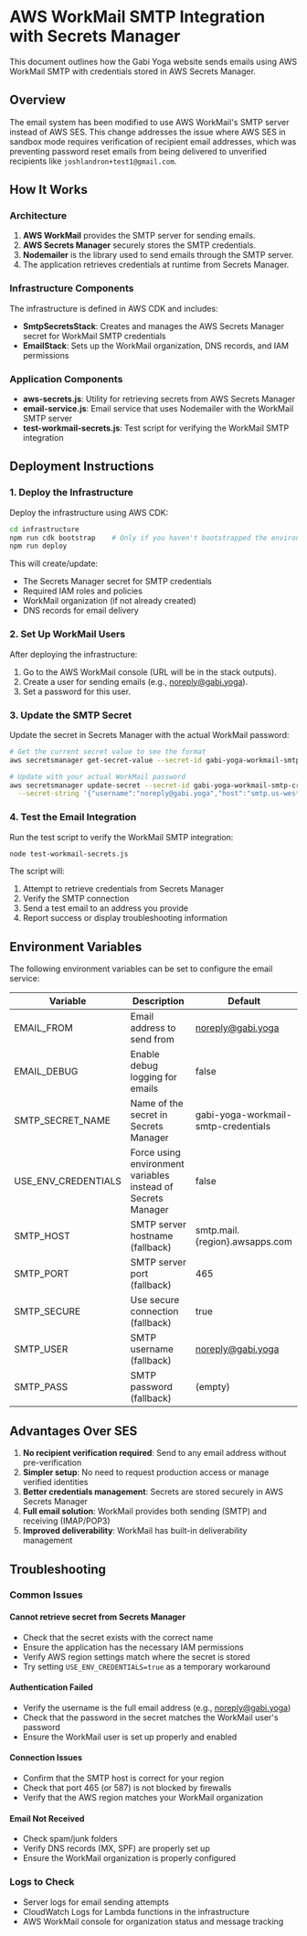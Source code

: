 # AWS WorkMail SMTP Integration with Secrets Manager

This document outlines how the Gabi Yoga website sends emails using AWS WorkMail SMTP with credentials stored in AWS Secrets Manager.

## Overview

The email system has been modified to use AWS WorkMail's SMTP server instead of AWS SES. This change addresses the issue where AWS SES in sandbox mode requires verification of recipient email addresses, which was preventing password reset emails from being delivered to unverified recipients like `joshlandron+test1@gmail.com`.

## How It Works

### Architecture

1. **AWS WorkMail** provides the SMTP server for sending emails.
2. **AWS Secrets Manager** securely stores the SMTP credentials.
3. **Nodemailer** is the library used to send emails through the SMTP server.
4. The application retrieves credentials at runtime from Secrets Manager.

### Infrastructure Components

The infrastructure is defined in AWS CDK and includes:

- **SmtpSecretsStack**: Creates and manages the AWS Secrets Manager secret for WorkMail SMTP credentials
- **EmailStack**: Sets up the WorkMail organization, DNS records, and IAM permissions

### Application Components

- **aws-secrets.js**: Utility for retrieving secrets from AWS Secrets Manager
- **email-service.js**: Email service that uses Nodemailer with the WorkMail SMTP server
- **test-workmail-secrets.js**: Test script for verifying the WorkMail SMTP integration

## Deployment Instructions

### 1. Deploy the Infrastructure

Deploy the infrastructure using AWS CDK:

```bash
cd infrastructure
npm run cdk bootstrap    # Only if you haven't bootstrapped the environment
npm run deploy
```

This will create/update:
- The Secrets Manager secret for SMTP credentials
- Required IAM roles and policies
- WorkMail organization (if not already created)
- DNS records for email delivery

### 2. Set Up WorkMail Users

After deploying the infrastructure:

1. Go to the AWS WorkMail console (URL will be in the stack outputs).
2. Create a user for sending emails (e.g., noreply@gabi.yoga).
3. Set a password for this user.

### 3. Update the SMTP Secret

Update the secret in Secrets Manager with the actual WorkMail password:

```bash
# Get the current secret value to see the format
aws secretsmanager get-secret-value --secret-id gabi-yoga-workmail-smtp-credentials --query SecretString --output text | jq .

# Update with your actual WorkMail password
aws secretsmanager update-secret --secret-id gabi-yoga-workmail-smtp-credentials \
  --secret-string '{"username":"noreply@gabi.yoga","host":"smtp.us-west-2.awsapps.com","port":465,"secure":true,"password":"YOUR_ACTUAL_WORKMAIL_PASSWORD"}'
```

### 4. Test the Email Integration

Run the test script to verify the WorkMail SMTP integration:

```bash
node test-workmail-secrets.js
```

The script will:
1. Attempt to retrieve credentials from Secrets Manager
2. Verify the SMTP connection
3. Send a test email to an address you provide
4. Report success or display troubleshooting information

## Environment Variables

The following environment variables can be set to configure the email service:

| Variable | Description | Default |
|----------|-------------|---------|
| EMAIL_FROM | Email address to send from | noreply@gabi.yoga |
| EMAIL_DEBUG | Enable debug logging for emails | false |
| SMTP_SECRET_NAME | Name of the secret in Secrets Manager | gabi-yoga-workmail-smtp-credentials |
| USE_ENV_CREDENTIALS | Force using environment variables instead of Secrets Manager | false |
| SMTP_HOST | SMTP server hostname (fallback) | smtp.mail.{region}.awsapps.com |
| SMTP_PORT | SMTP server port (fallback) | 465 |
| SMTP_SECURE | Use secure connection (fallback) | true |
| SMTP_USER | SMTP username (fallback) | noreply@gabi.yoga |
| SMTP_PASS | SMTP password (fallback) | (empty) |

## Advantages Over SES

1. **No recipient verification required**: Send to any email address without pre-verification
2. **Simpler setup**: No need to request production access or manage verified identities
3. **Better credentials management**: Secrets are stored securely in AWS Secrets Manager
4. **Full email solution**: WorkMail provides both sending (SMTP) and receiving (IMAP/POP3)
5. **Improved deliverability**: WorkMail has built-in deliverability management

## Troubleshooting

### Common Issues

#### Cannot retrieve secret from Secrets Manager

- Check that the secret exists with the correct name
- Ensure the application has the necessary IAM permissions
- Verify AWS region settings match where the secret is stored
- Try setting `USE_ENV_CREDENTIALS=true` as a temporary workaround

#### Authentication Failed

- Verify the username is the full email address (e.g., noreply@gabi.yoga)
- Check that the password in the secret matches the WorkMail user's password
- Ensure the WorkMail user is set up properly and enabled

#### Connection Issues

- Confirm that the SMTP host is correct for your region
- Check that port 465 (or 587) is not blocked by firewalls
- Verify that the AWS region matches your WorkMail organization

#### Email Not Received

- Check spam/junk folders
- Verify DNS records (MX, SPF) are properly set up
- Ensure the WorkMail organization is properly configured

### Logs to Check

- Server logs for email sending attempts
- CloudWatch Logs for Lambda functions in the infrastructure
- AWS WorkMail console for organization status and message tracking
